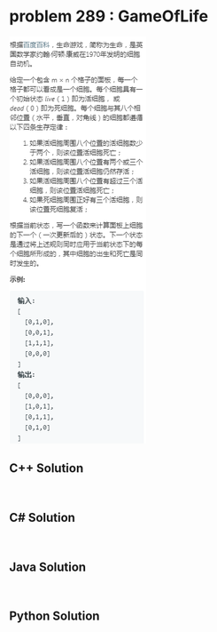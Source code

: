 
# problem 289 : GameOfLife

<img src="https://github.com/Peefy/PeefyLeetCode/blob/master/doc/201-300/289.GameOfLife/problem.png"/>

## C++ Solution

```c++



```

## C# Solution

```csharp



```

## Java Solution

```java



```

## Python Solution

```python

     

```




